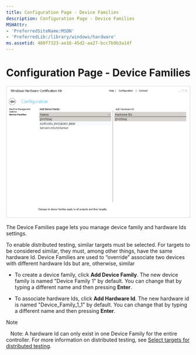 ```yaml
---
title: Configuration Page - Device Families
description: Configuration Page - Device Families
MSHAttr:
- 'PreferredSiteName:MSDN'
- 'PreferredLib:/library/windows/hardware'
ms.assetid: 480f7323-ae16-45d2-aa27-bcc7b9b3a14f
---
```


# Configuration Page - Device Families


![device family settings page](images/hck-winb-configuration-devicefamily-db.png)

The Device Families page lets you manage device family and hardware Ids settings.

To enable distributed testing, similar targets must be selected. For targets to be considered similar, they must, among other things, have the same hardware Id. Device Families are used to “override” associate two devices with different hardware Ids but are, otherwise, similar

-   To create a device family, click **Add Device Family**. The new device family is named "Device Family 1" by default. You can change that by typing a different name and then pressing **Enter**.

-   To associate hardware Ids, click **Add Hardware Id**. The new hardware id is named "Device\_Family\_1\_1" by default. You can change that by typing a different name and then pressing **Enter**.

>[!NOTE]
>  
Note: A hardware Id can only exist in one Device Family for the entire controller. For more information on distributed testing, see [Select targets for distributed testing](select-targets-for-distributed-testing.md).

 

 

 






